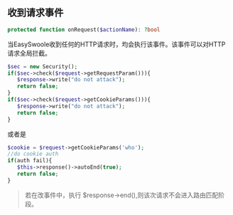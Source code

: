 ## 收到请求事件

```Php
protected function onRequest($actionName): ?bool
```

当EasySwoole收到任何的HTTP请求时，均会执行该事件。该事件可以对HTTP请求全局拦截。

```php
$sec = new Security();
if($sec->check($request->getRequestParam())){
   $response->write("do not attack");
   return false;
}
if($sec->check($request->getCookieParams())){
   $response->write("do not attack");
   return false;
}
```

或者是

```php
$cookie = $request->getCookieParams('who');
//do cookie auth
if(auth fail){
   $this->response()->autoEnd(true);
   return false;
}
```

> 若在改事件中，执行 $response->end(),则该次请求不会进入路由匹配阶段。

